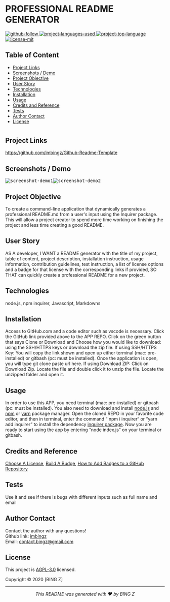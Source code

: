  
  # PROFESSIONAL README GENERATOR

  <p>
  <a href="https://github.com/imbingz" target="_blank">
    <img src="https://img.shields.io/github/followers/imbingz?label=Follow&logoColor=purple&style=social" alt="github-follow">
  </a>
   <a href="https://github.com/imbingz/Github-Readme-Template" target="_blank">
    <img src="https://img.shields.io/github/languages/count/imbingz/Github-Readme-Template?color=important" alt="project-languages-used">
  </a>
 
 <a href="https://github.com/imbingz/Github-Readme-Template" target="_blank">
    <img src="https://img.shields.io/github/languages/top/imbingz/Github-Readme-Template?color=blueviolet" alt="project-top-language">
  </a>
  <a href="https://choosealicense.com/licenses/agpl-3.0/" target="_blank">
    <img alt="license-mit" src="https://img.shields.io/badge/License-AGPLv3.0-brightgreen.svg" />
  </a>
</p>

  ## Table of Content
  * [ Project Links ](#Project-Links)
  * [ Screenshots / Demo ](#Screenshots)
  * [ Project Objective ](#Project-Objective)
  * [ User Story ](#User-Story)
  * [ Technologies ](#Technologies)
  * [ Installation ](#Installation)
  * [ Usage ](#Usage)
  * [ Credits and Reference ](#Credits-and-Reference)
  * [ Tests ](#Tests)
  * [ Author Contact ](#Author-Contact)
  * [ License ](#License)
  #

  ##  Project Links
  https://github.com/imbingz/Github-Readme-Template

 ## Screenshots / Demo
 <kbd>![screenshot-demo1](https://images.unsplash.com/photo-1532274402911-5a369e4c4bb5?ixlib=rb-1.2.1&ixid=eyJhcHBfaWQiOjEyMDd9&auto=format&fit=crop&w=400&q=80)</kbd><kbd>![screenshot-demo2](https://images.unsplash.com/photo-1433838552652-f9a46b332c40?ixlib=rb-1.2.1&ixid=eyJhcHBfaWQiOjEyMDd9&auto=format&fit=crop&w=400&q=80)</kbd>
  
  

  ## Project Objective
  To create a command-line application that dynamically generates a professional README.md from a user's input using the Inquirer package.  This will allow a project creator to spend more time working on finishing the project and less time creating a good README.
  
  ## User Story
  AS A developer, I WANT a README generator with the title of my project, table of content, project description, installation instruction, usage information, contribution guidelines, test instruction, a list of license options and a badge for that license with the corresponding links if provided, SO THAT can quickly create a professional README for a new project.

  ## Technologies 
  node.js, npm inquirer, Javascript, Markdowns

  ## Installation
  Access to GitHub.com and a code editor such as vscode is necessary. Click the GitHub link provided above to the APP REPO. Click on the green button that says Clone or Download and Choose how you would like to download: using the SSH/HTTPS keys or download the zip file. If using SSH/HTTPS Key: You will copy the link shown and open up either terminal (mac: pre-installed) or gitbash (pc: must be installed). Once the application is open, you will type git clone paste url here. If using Download ZIP: Click on Download Zip. Locate the file and double click it to unzip the file. Locate the unzipped folder and open it. 

  ## Usage 
  In order to use this APP, you need terminal (mac: pre-installed) or gitbash (pc: must be installed). You also need to download and install [node.js](https://nodejs.org/en/) and [npm](www.npmjs.com) or [yarn](https://yarnpkg.com/) package manager. Open the cloned REPO in your favorite code editor, and then in terminal, enter the command “ npm i inquirer“ or “yarn add inquirer”  to install  the dependency [inquirer package](www.npmjs.com/package/inquirer).  Now you are ready to start using  the app by entering “node index.js” on your terminal or gitbash.
  
  ## Credits and Reference
  [Choose A License](https://choosealicense.com/), [Build A Budge](https://shields.io/), [How to Add Badges to a GitHub Repository](https://medium.com/better-programming/add-badges-to-a-github-repository-716d2988dc6a)

  ## Tests
  Use it and see if there is bugs with different inputs such as full name and email

  ## Author Contact
  Contact the author with any questions!<br>
  Github link: [imbingz](https://github.com/imbingz)<br>
  Email: contact.bingz@gmail.com

  ## License
  This project is [AGPL-3.0](https://choosealicense.com/licenses/agpl-3.0/) licensed.<br />

  Copyright © 2020 [BING Z]
  
  <hr>
  <p align='center'><i>
  This README was generated with ❤️ by BING Z
  </i></p>
  
  
